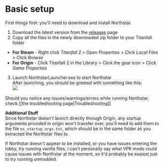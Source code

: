 # Basic setup

First things first: you'll need to download and install Northstar.

1. Download the latest version from the [releases](https://github.com/R2Northstar/Northstar/releases) page
2. Copy all the files in the newly downloaded zip folder to your Titanfall folder  
 - **For Steam** - Right click *Titanfall 2* > Open *Properties* > Click *Local Files* > Click *Browse*  
- **For Origin** - Click Titanfall 2 in the Library > Click the gear icon > Click *Game Properties*  
3. Launch NorthstarLauncher.exe to start Northstar  
After launching, you should be greeted with something like this:  
![](https://raw.githubusercontent.com/R2Northstar/Northstar/main/wiki/titleagreement.png)

Should you notice any issues/warnings/errors while running Northstar, check [[the troubleshooting page|Troubleshooting]]

**Additional Stuff**  
Since Northstar doesn't launch directly through Origin, any startup arguments provided in origin won't transfer over, you'll need to add them to the file `ns_startup_args.txt`, which should be in the same folder as you extracted the Northstar files to.  
  
If Northstar doesn't appear to be installed, or you have issues entering the lobby, try running vanilla files, I can't personally say what VPK mods could cause issues with Northstar at the moment, so it'd probably be easiest just to try running unmodded.
